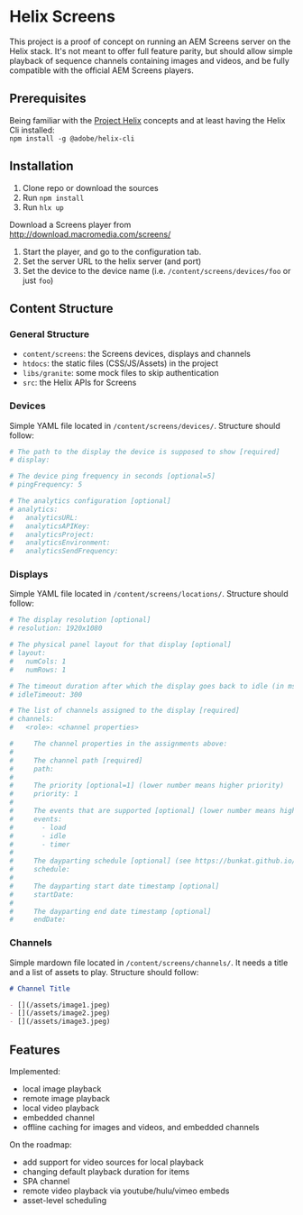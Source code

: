 Helix Screens
=============

This project is a proof of concept on running an AEM Screens server on the Helix stack.
It's not meant to offer full feature parity, but should allow simple playback of sequence channels containing images and videos, and be fully compatible with the official AEM Screens players.


Prerequisites
------------

Being familiar with the [Project Helix](https://www.project-helix.io) concepts and at least having the Helix Cli installed:  
`npm install -g @adobe/helix-cli`

Installation
------------

1. Clone repo or download the sources
0. Run `npm install`
0. Run `hlx up`

Download a Screens player from http://download.macromedia.com/screens/

1. Start the player, and go to the configuration tab.
0. Set the server URL to the helix server (and port)
0. Set the device to the device name (i.e. `/content/screens/devices/foo` or just `foo`)


Content Structure
-----------------

### General Structure

- `content/screens`: the Screens devices, displays and channels
- `htdocs`: the static files (CSS/JS/Assets) in the project
- `libs/granite`: some mock files to skip authentication
- `src`: the Helix APIs for Screens


### Devices

Simple YAML file located in `/content/screens/devices/`.
Structure should follow:

```YAML
# The path to the display the device is supposed to show [required]
# display:

# The device ping frequency in seconds [optional=5]
# pingFrequency: 5

# The analytics configuration [optional]
# analytics:
#   analyticsURL:
#   analyticsAPIKey:
#   analyticsProject:
#   analyticsEnvironment:
#   analyticsSendFrequency:
```

### Displays

Simple YAML file located in `/content/screens/locations/`.
Structure should follow:

```YAML
# The display resolution [optional]
# resolution: 1920x1080

# The physical panel layout for that display [optional]
# layout:
#   numCols: 1
#   numRows: 1

# The timeout duration after which the display goes back to idle (in ms) [optional=300]
# idleTimeout: 300

# The list of channels assigned to the display [required]
# channels:
#   <role>: <channel properties>

#     The channel properties in the assignments above:
#   
#     The channel path [required]
#     path:
#
#     The priority [optional=1] (lower number means higher priority)
#     priority: 1
#
#     The events that are supported [optional] (lower number means higher priority)
#     events:
#       - load
#       - idle
#       - timer
#
#     The dayparting schedule [optional] (see https://bunkat.github.io/later/parsers.html)
#     schedule: 
#
#     The dayparting start date timestamp [optional]
#     startDate: 
#
#     The dayparting end date timestamp [optional]
#     endDate: 
```

### Channels

Simple mardown file located in `/content/screens/channels/`.
It needs a title and a list of assets to play.
Structure should follow:

```markdown
# Channel Title

- [](/assets/image1.jpeg)
- [](/assets/image2.jpeg)
- [](/assets/image3.jpeg)
```


Features
--------

Implemented:
- local image playback
- remote image playback
- local video playback
- embedded channel
- offline caching for images and videos, and embedded channels

On the roadmap:
- add support for video sources for local playback
- changing default playback duration for items
- SPA channel
- remote video playback via youtube/hulu/vimeo embeds
- asset-level scheduling
